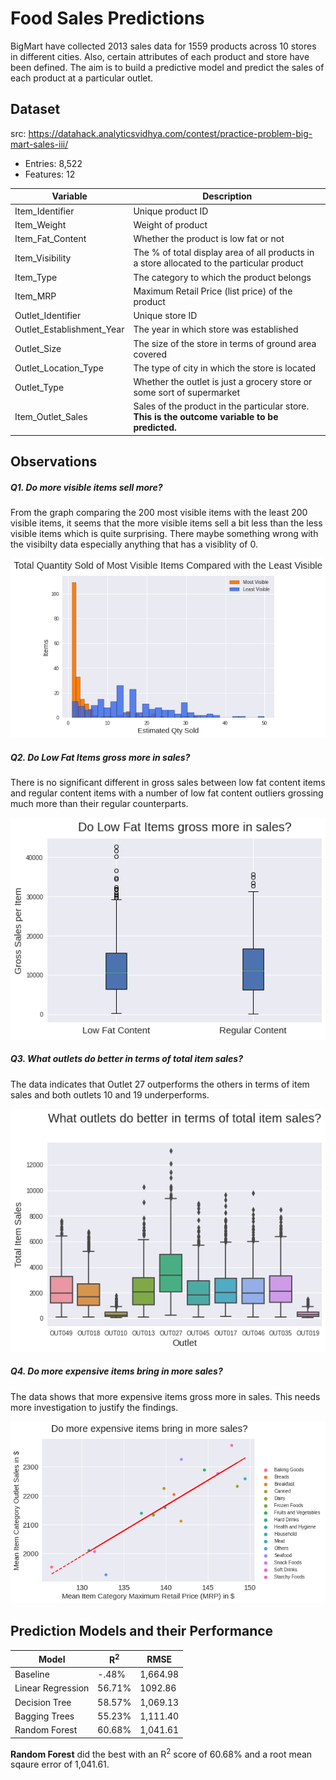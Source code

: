 # Food Sales Predictions

BigMart have collected 2013 sales data for 1559 products across 10 stores in different cities. Also, certain attributes of each product and store have been defined. The aim is to build a predictive model and predict the sales of each product at a particular outlet.

## Dataset
src: https://datahack.analyticsvidhya.com/contest/practice-problem-big-mart-sales-iii/
- Entries: 8,522
- Features: 12

| **Variable** | **Description** |
| -------------- | ---------------- |
| Item_Identifier | Unique product ID |
| Item_Weight     | Weight of product |
| Item_Fat_Content | Whether the product is low fat or not |
| Item_Visibility | The % of total display area of all products in a store allocated to the particular product |
| Item_Type | The category to which the product belongs |
| Item_MRP | Maximum Retail Price (list price) of the product |
| Outlet_Identifier | Unique store ID |
| Outlet_Establishment_Year | The year in which store was established |
| Outlet_Size | The size of the store in terms of ground area covered |
| Outlet_Location_Type | The type of city in which the store is located |
| Outlet_Type | Whether the outlet is just a grocery store or some sort of supermarket |
| Item_Outlet_Sales | Sales of the product in the particular store. **This is the outcome variable to be predicted.** |

## Observations

##### Q1. Do more visible items sell more?

From the graph comparing the 200 most visible items with the least 200 visible items, it seems that the more visible items sell a bit less than the less visible items which is quite surprising. There maybe something wrong with the visibilty data especially anything that has a visiblity of 0.

<img src="/images/visible.png"/>

##### Q2. Do Low Fat Items gross more in sales?

There is no significant different in gross sales between low fat content items and regular content items with a number of low fat content outliers grossing much more than their regular counterparts.

<img src="/images/fat.png"/>

##### Q3. What outlets do better in terms of total item sales?

The data indicates that Outlet 27 outperforms the others in terms of item sales and both outlets 10 and 19 underperforms.

<img src="/images/outlets.png"/>

##### Q4. Do more expensive items bring in more sales?

The data shows that more expensive items gross more in sales. This needs more investigation to justify the findings.

<img src="/images/outlet_sales.png"/>

## Prediction Models and their Performance

| Model| R<sup>2</sup> | RMSE |
|---|---|---|
|Baseline| -.48% | 1,664.98|
|Linear Regression| 56.71% | 1092.86|
|Decision Tree| 58.57% | 1,069.13|
|Bagging Trees| 55.23% | 1,111.40|
|Random Forest| 60.68% | 1,041.61|

**Random Forest** did the best with an R<sup>2</sup> score of 60.68% and a root mean sqaure error of 1,041.61.
